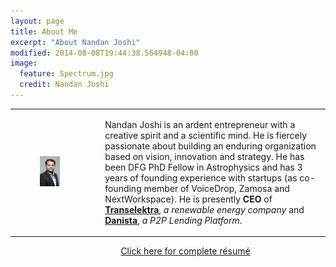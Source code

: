 ```yaml
---
layout: page
title: About Me
excerpt: "About Nandan Joshi"
modified: 2014-08-08T19:44:38.564948-04:00
image:
  feature: Spectrum.jpg
  credit: Nandan Joshi
---
```


<table>
    <tr>
        <td width="25%">
          <figure>
            <a href="#"><img src="/images/Portrait.Photo_Nandan.Joshi.jpg" alt="image" width="100%"></a>
            <!-- <figcaption>Nandan Joshi</figcaption> -->
          </figure>
        </td>
        <td width="75%">
          <p style="margin-left: 5%">Nandan Joshi is an ardent entrepreneur with a creative spirit and a scientific mind. He is fiercely passionate about building an enduring organization based on vision, innovation and strategy. He has been DFG PhD Fellow in Astrophysics and has 3 years of founding experience with startups (as co-founding member of VoiceDrop, Zamosa and NextWorkspace). He is presently <strong>CEO</strong> of <a href="http://www.transelektra.com"><strong>Transelektra</strong></a>, <i>a renewable energy company</i> and <a href="http://www.danista.in"><strong>Danista</strong></a>, <i>a P2P Lending Platform</i>.</p>
        </td>
    </tr>
</table>

<a class="btn" href="/resume" style="margin-left: 35%">Click here for complete résumé</a>
